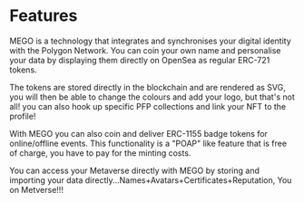 # Features

MEGO is a technology that integrates and synchronises your digital identity with the Polygon Network. You can coin your own name and personalise your data by displaying them directly on OpenSea as regular ERC-721 tokens.

The tokens are stored directly in the blockchain and are rendered as SVG, you will then be able to change the colours and add your logo, but that's not all! you can also hook up specific PFP collections and link your NFT to the profile!

With MEGO you can also coin and deliver ERC-1155 badge tokens for online/offline events. This functionality is a "POAP" like feature that is free of charge, you have to pay for the minting costs.

You can access your Metaverse directly with MEGO by storing and importing your data directly...Names+Avatars+Certificates+Reputation, You on Metverse!!!
